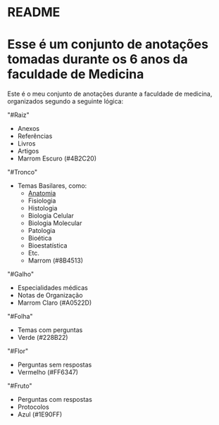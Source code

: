 # README
Esse é um conjunto de anotações tomadas durante os 6 anos da faculdade de Medicina
=======
Este é o meu conjunto de anotações durante a faculdade de medicina, organizados segundo a seguinte lógica:

"#Raiz"
- Anexos
- Referências
- Livros
- Artigos
- Marrom Escuro (#4B2C20)

"#Tronco"
- Temas Basilares, como:
	- [Anatomia](Anatomia.md)
	- Fisiologia
	- Histologia
	- Biologia Celular
	- Biologia Molecular
	- Patologia
	- Bioética
	- Bioestatística
	- Etc.
	- Marrom (#8B4513)

"#Galho"
- Especialidades médicas
- Notas de Organização
- Marrom Claro (#A0522D)

"#Folha"
- Temas com perguntas
- Verde (#228B22)

"#Flor"
- Perguntas sem respostas
- Vermelho (#FF6347)

"#Fruto"
- Perguntas com respostas
- Protocolos
- Azul (#1E90FF)
